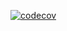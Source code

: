 [![codecov](https://codecov.io/github/tterwq/terleeva_ratnichenko/branch/endpoint/graph/badge.svg?token=JFYT5BV3W6)](https://codecov.io/github/tterwq/terleeva_ratnichenko)
